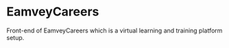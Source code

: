 # EamveyCareers
Front-end of  EamveyCareers which is a virtual learning and training platform setup.
